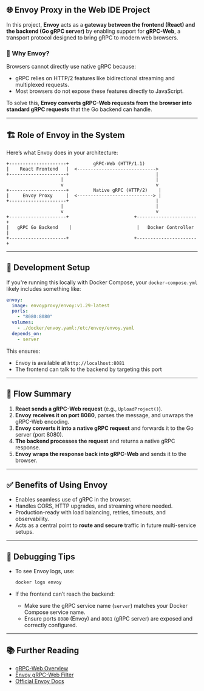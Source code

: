 ## 🌐 Envoy Proxy in the Web IDE Project

In this project, **Envoy** acts as a **gateway between the frontend (React) and the backend (Go gRPC server)** by enabling support for **gRPC-Web**, a transport protocol designed to bring gRPC to modern web browsers.

### 📌 Why Envoy?

Browsers cannot directly use native gRPC because:

- gRPC relies on HTTP/2 features like bidirectional streaming and multiplexed requests.
- Most browsers do not expose these features directly to JavaScript.

To solve this, **Envoy converts gRPC-Web requests from the browser into standard gRPC requests** that the Go backend can handle.

---

## 🏗️ Role of Envoy in the System

Here’s what Envoy does in your architecture:

```text
+---------------------+         gRPC-Web (HTTP/1.1)
|    React Frontend   |  <----------------------------->
+---------------------+                                |
                    |                                  |
                    v                                  v
+---------------------+         Native gRPC (HTTP/2)    |
|     Envoy Proxy     |  <----------------------------> |
+---------------------+                                |
                    |                                  |
                    v                                  v
+---------------------+                        +----------------------+
|   gRPC Go Backend    |                        |   Docker Controller  |
+---------------------+                        +----------------------+
```

---

## 🧪 Development Setup

If you're running this locally with Docker Compose, your `docker-compose.yml` likely includes something like:

```yaml
envoy:
  image: envoyproxy/envoy:v1.29-latest
  ports:
    - "8080:8080"
  volumes:
    - ./docker/envoy.yaml:/etc/envoy/envoy.yaml
  depends_on:
    - server
```

This ensures:

- Envoy is available at `http://localhost:8081`
- The frontend can talk to the backend by targeting this port

---

## 🔄 Flow Summary

1. **React sends a gRPC-Web request** (e.g., `UploadProject()`).
2. **Envoy receives it on port 8080**, parses the message, and unwraps the gRPC-Web encoding.
3. **Envoy converts it into a native gRPC request** and forwards it to the Go server (port 8080).
4. **The backend processes the request** and returns a native gRPC response.
5. **Envoy wraps the response back into gRPC-Web** and sends it to the browser.

---

## ✅ Benefits of Using Envoy

- Enables seamless use of gRPC in the browser.
- Handles CORS, HTTP upgrades, and streaming where needed.
- Production-ready with load balancing, retries, timeouts, and observability.
- Acts as a central point to **route and secure** traffic in future multi-service setups.

---

## 🧰 Debugging Tips

- To see Envoy logs, use:

  ```bash
  docker logs envoy
  ```

- If the frontend can’t reach the backend:
  - Make sure the gRPC service name (`server`) matches your Docker Compose service name.
  - Ensure ports `8080` (Envoy) and `8081` (gRPC server) are exposed and correctly configured.

---

## 📚 Further Reading

- [gRPC-Web Overview](https://grpc.io/docs/platforms/web/)
- [Envoy gRPC-Web Filter](https://www.envoyproxy.io/docs/envoy/latest/configuration/http/http_filters/grpc_web_filter)
- [Official Envoy Docs](https://www.envoyproxy.io/docs)
